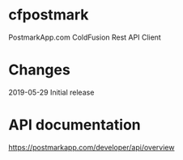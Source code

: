 # cfpostmark
PostmarkApp.com ColdFusion Rest API Client

# Changes
2019-05-29 Initial release

# API documentation
https://postmarkapp.com/developer/api/overview

